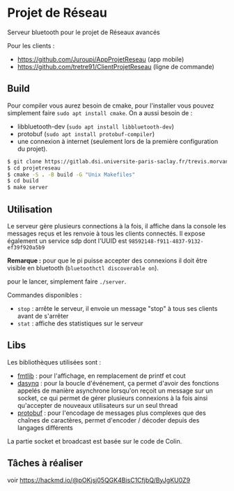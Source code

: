 # Projet de Réseau

Serveur bluetooth pour le projet de Réseaux avancés

Pour les clients :
- https://github.com/Juroupi/AppProjetReseau (app mobile)
- https://github.com/tretre91/ClientProjetReseau (ligne de commande)

## Build

Pour compiler vous aurez besoin de cmake, pour l'installer vous pouvez simplement faire `sudo apt install cmake`.
On a aussi besoin de :
- libbluetooth-dev (`sudo apt install libbluetooth-dev`)
- protobuf (`sudo apt install protobuf-compiler`)
- une connexion à internet (seulement lors de la première configuration du projet).

```bash
$ git clone https://gitlab.dsi.universite-paris-saclay.fr/trevis.morvany/projetreseau
$ cd projetreseau
$ cmake -S . -B build -G "Unix Makefiles"
$ cd build
$ make server 
```

## Utilisation

Le serveur gère plusieurs connections à la fois, il affiche dans la console les messages reçus et les renvoie à tous les clients connectés. Il expose également un service sdp dont l'UUID est `98592148-f911-4837-9132-ef39f920a5b9`

**Remarque :** pour que le pi puisse accepter des connexions il doit être visible en bluetooth (`bluetoothctl discoverable on`).

pour le lancer, simplement faire `./server`.

Commandes disponibles :
- `stop` : arrête le serveur, il envoie un message "stop" à tous ses clients avant de s'arrêter
- `stat` : affiche des statistiques sur le serveur

## Libs

Les bibliothèques utilisées sont :
- [fmtlib](https://fmt.dev) : pour l'affichage, en remplacement de printf et cout
- [dasynq](https://github.com/davmac314/dasynq) : pour la boucle d'événement, ça permet d'avoir des fonctions appelés de manière asynchrone lorsqu'on reçoit un message sur un socket, ce qui permet de gérer plusieurs connexions à la fois ainsi qu'accepter de nouveaux utilisateurs sur un seul thread
- [protobuf](https://developers.google.com/protocol-buffers/) : pour l'encodage de messages plus complexes que des chaînes de caractères, permet d'encoder / décoder depuis des langages différents

La partie socket et broadcast est basée sur le code de Colin.

## Tâches à réaliser

voir https://hackmd.io/@pOKjsj05QGK4BisC1CfjbQ/ByJgKU0Z9

